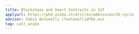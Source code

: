 ```yaml
---
title: Blockchain and Smart Contracts in IoT
applyurl: https://phd.unibo.it/etit/en/admission/35-cycle
advisor: Fabio Antonelli (fantonelli@fbk.eu)
tag: call_unibo
---
```


